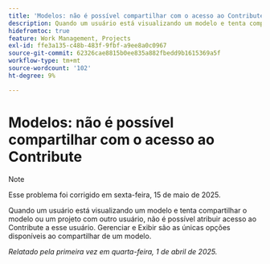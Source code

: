 ```yaml
---
title: 'Modelos: não é possível compartilhar com o acesso ao Contribute'
description: Quando um usuário está visualizando um modelo e tenta compartilhar o modelo ou um projeto com outro usuário, não é possível atribuir acesso ao Contribute a esse usuário. Gerenciar e Exibir são as únicas opções disponíveis ao compartilhar de um modelo.
hidefromtoc: true
feature: Work Management, Projects
exl-id: ffe3a135-c48b-483f-9fbf-a9ee8a0c0967
source-git-commit: 62326cae8815b0ee835a882fbedd9b1615369a5f
workflow-type: tm+mt
source-wordcount: '102'
ht-degree: 9%

---
```


# Modelos: não é possível compartilhar com o acesso ao Contribute

>[!NOTE]
>
>Esse problema foi corrigido em sexta-feira, 15 de maio de 2025.

Quando um usuário está visualizando um modelo e tenta compartilhar o modelo ou um projeto com outro usuário, não é possível atribuir acesso ao Contribute a esse usuário. Gerenciar e Exibir são as únicas opções disponíveis ao compartilhar de um modelo.

_Relatado pela primeira vez em quarta-feira, 1 de abril de 2025._
